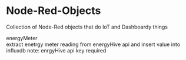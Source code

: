 # Node-Red-Objects
Collection of Node-Red objects that do IoT and Dashboardy things

energyMeter</br>
extract enetrgy meter reading from energyHive api and insert value into influxdb
note: enrgyHive api key required

